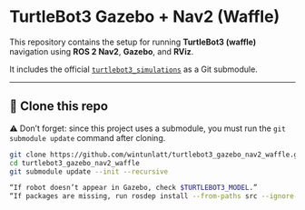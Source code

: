 # TurtleBot3 Gazebo + Nav2 (Waffle)

This repository contains the setup for running **TurtleBot3 (waffle)** navigation using **ROS 2 Nav2**, **Gazebo**, and **RViz**.  

It includes the official [`turtlebot3_simulations`](https://github.com/ROBOTIS-GIT/turtlebot3_simulations) as a Git submodule.

---

## 🚀 Clone this repo

⚠️ Don’t forget: since this project uses a submodule, you must run the `git submodule update` command after cloning.

```bash
git clone https://github.com/wintunlatt/turtlebot3_gazebo_nav2_waffle.git
cd turtlebot3_gazebo_nav2_waffle
git submodule update --init --recursive

“If robot doesn’t appear in Gazebo, check $TURTLEBOT3_MODEL.”
“If packages are missing, run rosdep install --from-paths src --ignore-src -r -y.”
